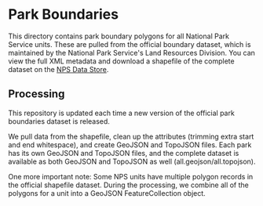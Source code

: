 # Park Boundaries

This directory contains park boundary polygons for all National Park Service units. These are pulled from the official boundary dataset, which is maintained by the National Park Service's Land Resources Division. You can view the full XML metadata and download a shapefile of the complete dataset on the [NPS Data Store](https://irma.nps.gov/App/Reference/Profile/2196725).

## Processing

This repository is updated each time a new version of the official park boundaries dataset is released.

We pull data from the shapefile, clean up the attributes (trimming extra start and end whitespace), and create GeoJSON and TopoJSON files. Each park has its own GeoJSON and TopoJSON files, and the complete dataset is available as both GeoJSON and TopoJSON as well (all.geojson/all.topojson).

One more important note: Some NPS units have multiple polygon records in the official shapefile dataset. During the processing, we combine all of the polygons for a unit into a GeoJSON FeatureCollection object.